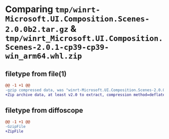 # Comparing `tmp/winrt-Microsoft.UI.Composition.Scenes-2.0.0b2.tar.gz` & `tmp/winrt_Microsoft.UI.Composition.Scenes-2.0.1-cp39-cp39-win_arm64.whl.zip`

## filetype from file(1)

```diff
@@ -1 +1 @@
-gzip compressed data, was "winrt-Microsoft.UI.Composition.Scenes-2.0.0b2.tar", last modified: Sat Dec  2 18:28:22 2023, max compression
+Zip archive data, at least v2.0 to extract, compression method=deflate
```

## filetype from diffoscope

```diff
@@ -1 +1 @@
-GzipFile
+ZipFile
```

